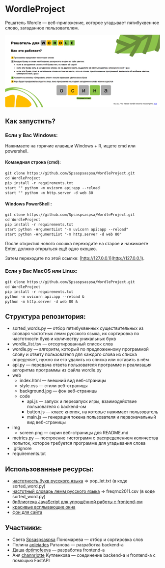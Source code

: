 # WordleProject

Решатель Wordle — веб-приложение, которое угадывает пятибуквенное слово, загаданное пользователем.

![image](img/screen.png)

## Как запустить?

### Если у Вас Windows:

Нажимаете на горячие клавиши Windows + R, ищете cmd или powershell.

#### Командная строка (cmd):

```shell
git clone https://github.com/Spsaspsaspsa/WordleProject.git
cd WordleProject
pip install -r requirements.txt
start "" python -m uvicorn api:app --reload 
start "" python -m http.server -d web 80 
```

#### Windows PowerShell :

```shell
git clone https://github.com/Spsaspsaspsa/WordleProject.git
cd WordleProject
pip install -r requirements.txt
start python -ArgumentList "-m uvicorn api:app --reload"
start python -ArgumentList "-m http.server -d web 80"
```

После открытия нового окошка переходите на старое и нажимаете Enter, должно открыться ещё одно окошко.

Затем переходите по этой ссылке: [http://127.0.0.1](http://127.0.0.1).

### Если у Вас MacOS или Linux:

```shell
git clone https://github.com/Spsaspsaspsa/WordleProject.git
cd WordleProject
pip install -r requirements.txt
python -m uvicorn api:app --reload &
python -m http.server -d web 80 &
```

## Структура репозитория:

- sorted_words.py — отбор пятибуквенных существительных из словаря частотных лемм русского языка, их сортировка по частотности букв и количеству уникальных букв
- wordle_list.tsv — отсортированный список слов
- wordle.py — алгоритм, который по предложенному программой слову и ответу пользователя для каждого слова из списка определяет, нужно ли его удалить из списка или оставить в нём
- api.py — передача ответа пользователя программе и реализация алгоритма программы из файла wordle.py
- web
  - index.html — внешний вид веб-страницы
  - style.css — стили веб-страницы
  - background.jpg — фон веб-страницы
  - code
    - api.js — запуск и перезапуск игры, взаимодействие пользователя с backend-ом
    - button.js — класс кнопок, на которые нажимает пользователь
    - main.js — генерация токена пользователя и первоначальный вид веб-страницы
- img
  - screen.png — скрин веб-страницы для README.md
- metrics.py — построение гистограмм с распределением количества попыток, которое требуется программе для угадывания слова
- .gitignore
- requirements.txt


## Использованные ресурсы:
- [частотность букв русского языка](http://dict.ruslang.ru/freq.php?act=show&dic=freq_letters&title=%D7%E0%F1%F2%EE%F2%ED%EE%F1%F2%FC%20%E1%F3%EA%E2%20%F0%F3%F1%F1%EA%EE%E3%EE%20%E0%EB%F4%E0%E2%E8%F2%E0) => pop_let.txt (в коде sorted_word.py)
- [частотный словарь лемм русского языка](http://dict.ruslang.ru/freq.php?act=show&dic=freq_freq&title=%D7%E0%F1%F2%EE%F2%ED%FB%E9%20%F1%EF%E8%F1%EE%EA%20%EB%E5%EC%EC) => freqrnc2011.csv (в коде sorted_word.py)
- [библиотека JavaScript для упрощённой работы с frontend-ом](https://p5js.org/)
- [красивые всплывающие окна](https://sweetalert2.github.io/)
- [фон для сайта](https://ru.freepik.com/free-vector/tangerine-fruit-blue-background-design-resource_34371798.htm#fromView=image_search_similar&page=1&position=30&uuid=53836c59-0807-4d97-963b-a44b9ae6b815)

## Участники:

- Света [Spsaspsaspsa](https://github.com/Spsaspsaspsa) Пономарева — отбор и сортировка слов
- Полина [apleiades](https://github.com/apleiades) Ратанова — разработка backend-а
- Даша [dptimofeeva](https://github.com/dptimofeeva)  — разработка frontend-а
- Аня [channrlotte](https://github.com/channrlotte) Кутленкова — соединение backend-а и frontend-а с помощью FastAPI
